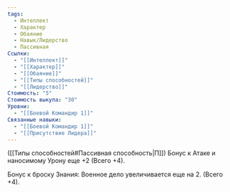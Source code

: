 ```yaml
---
tags:
  - Интеллект
  - Характер
  - Обаяние
  - Навык/Лидерство
  - Пассивная
Ссылки:
  - "[[Интеллект]]"
  - "[[Характер]]"
  - "[[Обаяние]]"
  - "[[Типы способностей]]"
  - "[[Лидерство]]"
Стоимость: "5"
Стоимость выкупа: "30"
Уровни:
  - "[[Боевой Командир 1]]"
Связанные навыки:
  - "[[Боевой Командир 1]]"
  - "[[Присутствие Лидера]]"
---
```

([[Типы способностей#Пассивная способность|П]]) Бонус к Атаке и наносимому Урону еще +2 (Всего +4).

Бонус к броску Знания: Военное дело увеличивается еще на 2. (Всего +4).